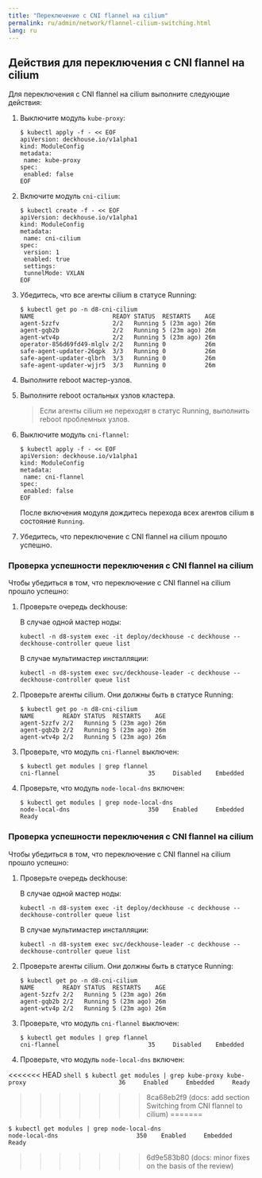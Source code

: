 ```yaml
---
title: "Переключение с CNI flannel на cilium"
permalink: ru/admin/network/flannel-cilium-switching.html
lang: ru
---
```


## Действия для переключения с CNI flannel на cilium

Для переключения с CNI flannel на cilium выполните следующие действия:

1. Выключите модуль `kube-proxy`:

   ```shell
   $ kubectl apply -f - << EOF
   apiVersion: deckhouse.io/v1alpha1
   kind: ModuleConfig
   metadata:
    name: kube-proxy
   spec:
    enabled: false
   EOF
   ```

1. Включите модуль `cni-cilium`:

   ```shell
   $ kubectl create -f - << EOF
   apiVersion: deckhouse.io/v1alpha1
   kind: ModuleConfig
   metadata:
    name: cni-cilium
   spec:
    version: 1
    enabled: true
    settings:
    tunnelMode: VXLAN
   EOF
   ```

1. Убедитесь, что все агенты cilium в статусе Running:

   ```shell
   $ kubectl get po -n d8-cni-cilium
   NAME                      READY STATUS  RESTARTS    AGE
   agent-5zzfv               2/2   Running 5 (23m ago) 26m
   agent-gqb2b               2/2   Running 5 (23m ago) 26m
   agent-wtv4p               2/2   Running 5 (23m ago) 26m
   operator-856d69fd49-mlglv 2/2   Running 0           26m
   safe-agent-updater-26qpk  3/3   Running 0           26m
   safe-agent-updater-qlbrh  3/3   Running 0           26m
   safe-agent-updater-wjjr5  3/3   Running 0           26m
   ```

1. Выполните reboot мастер-узлов.

1. Выполните reboot остальных узлов кластера.

   > Если агенты cilium не переходят в статус Running, выполнить reboot проблемных узлов.

1. Выключите модуль `cni-flannel`:

   ```shell
   $ kubectl apply -f - << EOF
   apiVersion: deckhouse.io/v1alpha1
   kind: ModuleConfig
   metadata:
    name: cni-flannel
   spec:
    enabled: false
   EOF
   ```

   После включения модуля дождитесь перехода всех агентов cilium в состояние `Running`.

2. Убедитесь, что переключение с CNI flannel на cilium прошло успешно.

### Проверка успешности переключения с CNI flannel на cilium

Чтобы убедиться в том, что переключение с CNI flannel на cilium прошло успешно:

1. Проверьте очередь deckhouse:

   В случае одной мастер ноды:

   ```shell
   kubectl -n d8-system exec -it deploy/deckhouse -c deckhouse -- deckhouse-controller queue list
   ```

   В случае мультимастер инсталляции:

   ```shell
   kubectl -n d8-system exec svc/deckhouse-leader -c deckhouse -- deckhouse-controller queue list
   ```

2. Проверьте агенты cilium. Они должны быть в статусе Running:

   ```shell
   $ kubectl get po -n d8-cni-cilium
   NAME        READY STATUS  RESTARTS    AGE
   agent-5zzfv 2/2   Running 5 (23m ago) 26m
   agent-gqb2b 2/2   Running 5 (23m ago) 26m
   agent-wtv4p 2/2   Running 5 (23m ago) 26m
   ```

3. Проверьте, что модуль `cni-flannel` выключен:

   ```shell
   $ kubectl get modules | grep flannel
   cni-flannel                         35     Disabled    Embedded
   ```

4. Проверьте, что модуль `node-local-dns` включен:

   ```shell
   $ kubectl get modules | grep node-local-dns
   node-local-dns                      350    Enabled     Embedded     Ready
   ```

### Проверка успешности переключения с CNI flannel на cilium

Чтобы убедиться в том, что переключение с CNI flannel на cilium прошло успешно:

1. Проверьте очередь deckhouse:

   В случае одной мастер ноды:

   ```shell
   kubectl -n d8-system exec -it deploy/deckhouse -c deckhouse -- deckhouse-controller queue list
   ```

   В случае мультимастер инсталляции:

   ```shell
   kubectl -n d8-system exec svc/deckhouse-leader -c deckhouse -- deckhouse-controller queue list
   ```

2. Проверьте агенты cilium. Они должны быть в статусе Running:

   ```shell
   $ kubectl get po -n d8-cni-cilium
   NAME        READY STATUS  RESTARTS    AGE
   agent-5zzfv 2/2   Running 5 (23m ago) 26m
   agent-gqb2b 2/2   Running 5 (23m ago) 26m
   agent-wtv4p 2/2   Running 5 (23m ago) 26m
   ```

3. Проверьте, что модуль `cni-flannel` выключен:

   ```shell
   $ kubectl get modules | grep flannel
   cni-flannel                         35     Disabled    Embedded
   ```

4. Проверьте, что модуль `node-local-dns` включен:

<<<<<<< HEAD
      ```shell
      $ kubectl get modules | grep kube-proxy
      kube-proxy                          36     Enabled     Embedded     Ready
      ```
>>>>>>> 8ca68eb2f9 (docs: add section Switching from CNI flannel to cilium)
=======
   ```shell
   $ kubectl get modules | grep node-local-dns
   node-local-dns                      350    Enabled     Embedded     Ready
   ```
>>>>>>> 6d9e583b80 (docs: minor fixes on the basis of the review)
